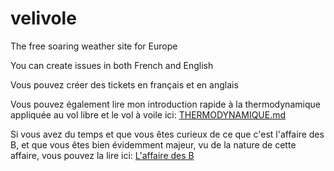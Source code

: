 # velivole
The free soaring weather site for Europe

You can create issues in both French and English

Vous pouvez créer des tickets en français et en anglais

Vous pouvez également lire mon introduction rapide à la thermodynamique appliquée au vol libre et le vol à voile ici: [THERMODYNAMIQUE.md](https://github.com/mmomtchev/velivole/blob/main/THERMODYNAMIQUE.md)

Si vous avez du temps et que vous êtes curieux de ce que c'est l'affaire des B, et que vous êtes bien évidemment majeur, vu de la nature de cette affaire, vous pouvez la lire ici: [L'affaire des B](https://github.com/mmomtchev/velivole/blob/main/L_AFFAIRE_DES_B.md)

